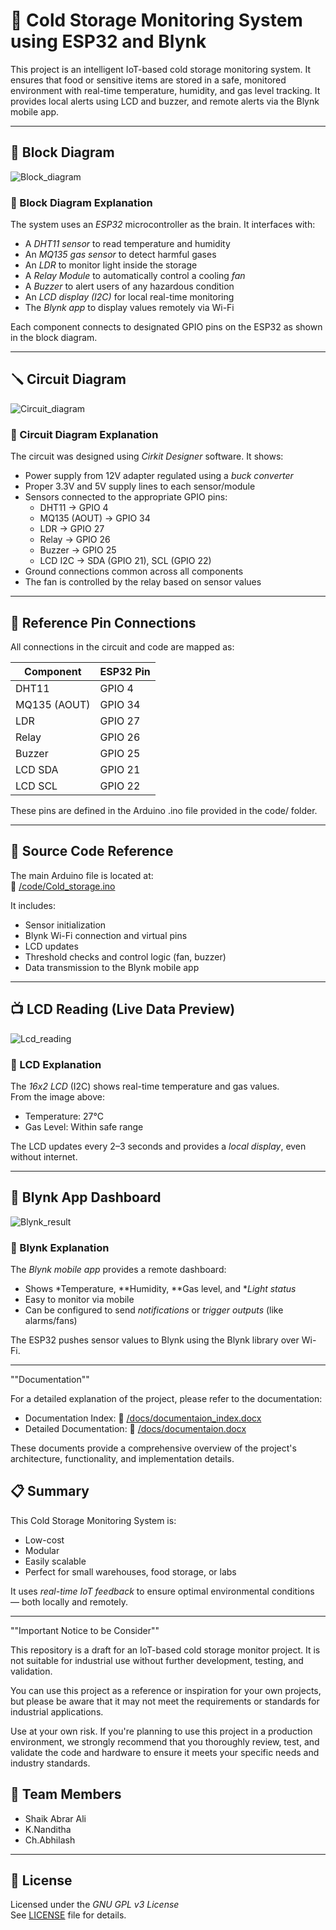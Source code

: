 # 🧊 Cold Storage Monitoring System using ESP32 and Blynk

This project is an intelligent IoT-based cold storage monitoring system. It ensures that food or sensitive items are stored in a safe, monitored environment with real-time temperature, humidity, and gas level tracking. It provides local alerts using LCD and buzzer, and remote alerts via the Blynk mobile app.

---

## 🧱 Block Diagram

![Block_diagram](images/block_diagram.PNG)

### 📝 Block Diagram Explanation

The system uses an *ESP32* microcontroller as the brain. It interfaces with:
- A *DHT11 sensor* to read temperature and humidity
- An *MQ135 gas sensor* to detect harmful gases
- An *LDR* to monitor light inside the storage
- A *Relay Module* to automatically control a cooling *fan*
- A *Buzzer* to alert users of any hazardous condition
- An *LCD display (I2C)* for local real-time monitoring
- The *Blynk app* to display values remotely via Wi-Fi

Each component connects to designated GPIO pins on the ESP32 as shown in the block diagram.

---

## 🪛 Circuit Diagram

![Circuit_diagram](images/Circuit_diagram.jpg)

### 📝 Circuit Diagram Explanation

The circuit was designed using *Cirkit Designer* software. It shows:
- Power supply from 12V adapter regulated using a *buck converter*
- Proper 3.3V and 5V supply lines to each sensor/module
- Sensors connected to the appropriate GPIO pins:
  - DHT11 → GPIO 4
  - MQ135 (AOUT) → GPIO 34
  - LDR → GPIO 27
  - Relay → GPIO 26
  - Buzzer → GPIO 25
  - LCD I2C → SDA (GPIO 21), SCL (GPIO 22)
- Ground connections common across all components
- The fan is controlled by the relay based on sensor values

---

## 🔌 Reference Pin Connections

All connections in the circuit and code are mapped as:

| Component | ESP32 Pin |
|----------|------------|
| DHT11    | GPIO 4     |
| MQ135 (AOUT) | GPIO 34 |
| LDR      | GPIO 27    |
| Relay    | GPIO 26    |
| Buzzer   | GPIO 25    |
| LCD SDA  | GPIO 21    |
| LCD SCL  | GPIO 22    |

These pins are defined in the Arduino .ino file provided in the code/ folder.

---

## 🧾 Source Code Reference

The main Arduino file is located at:  
📁 [/code/Cold_storage.ino](code/Cold_storage.ino)

It includes:
- Sensor initialization
- Blynk Wi-Fi connection and virtual pins
- LCD updates
- Threshold checks and control logic (fan, buzzer)
- Data transmission to the Blynk mobile app

---

## 📺 LCD Reading (Live Data Preview)

![Lcd_reading](images/Lcd_reading.PNG)

### 📝 LCD Explanation

The *16x2 LCD* (I2C) shows real-time temperature and gas values.  
From the image above:

- Temperature: 27°C  
- Gas Level: Within safe range

The LCD updates every 2–3 seconds and provides a *local display*, even without internet.

---

## 📱 Blynk App Dashboard

![Blynk_result](images/blynk_result.PNG)

### 📝 Blynk Explanation

The *Blynk mobile app* provides a remote dashboard:

- Shows *Temperature, **Humidity, **Gas level, and **Light status*
- Easy to monitor via mobile
- Can be configured to send *notifications* or *trigger outputs* (like alarms/fans)

The ESP32 pushes sensor values to Blynk using the Blynk library over Wi-Fi.

---
""Documentation""

For a detailed explanation of the project, please refer to the documentation:

- Documentation Index: 📁 [/docs/documentaion_index.docx](docs/documentaion_index.docx)
- Detailed Documentation: 📁 [/docs/documentaion.docx](docs/documentaion.docx)

These documents provide a comprehensive overview of the project's architecture, functionality, and implementation details.

## 📋 Summary

This Cold Storage Monitoring System is:
- Low-cost
- Modular
- Easily scalable
- Perfect for small warehouses, food storage, or labs

It uses *real-time IoT feedback* to ensure optimal environmental conditions — both locally and remotely.

---
""Important Notice to be Consider""

This repository is a draft for an IoT-based cold storage monitor project. It is not suitable for industrial use without further development, testing, and validation.

You can use this project as a reference or inspiration for your own projects, but please be aware that it may not meet the requirements or standards for industrial applications.

Use at your own risk. If you're planning to use this project in a production environment, we strongly recommend that you thoroughly review, test, and validate the code and hardware to ensure it meets your specific needs and industry standards.

## 👥 Team Members

- Shaik Abrar Ali
- K.Nanditha
- Ch.Abhilash

---

## 📄 License

Licensed under the *GNU GPL v3 License*  
See [LICENSE](LICENSE) file for details.
